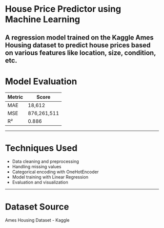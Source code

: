 # House Price Predictor using Machine Learning
 A regression model trained on the Kaggle Ames Housing dataset to predict house prices based on various features like location, size, condition, etc.
---

# Model Evaluation

| Metric | Score       |
| ------ | ----------- |
| MAE    | 18,612      |
| MSE    | 876,261,511 |
| R²     | 0.886       |

---

# Techniques Used

- Data cleaning and preprocessing
- Handling missing values
- Categorical encoding with OneHotEncoder
- Model training with Linear Regression
- Evaluation and visualization

---

# Dataset Source

Ames Housing Dataset - Kaggle
